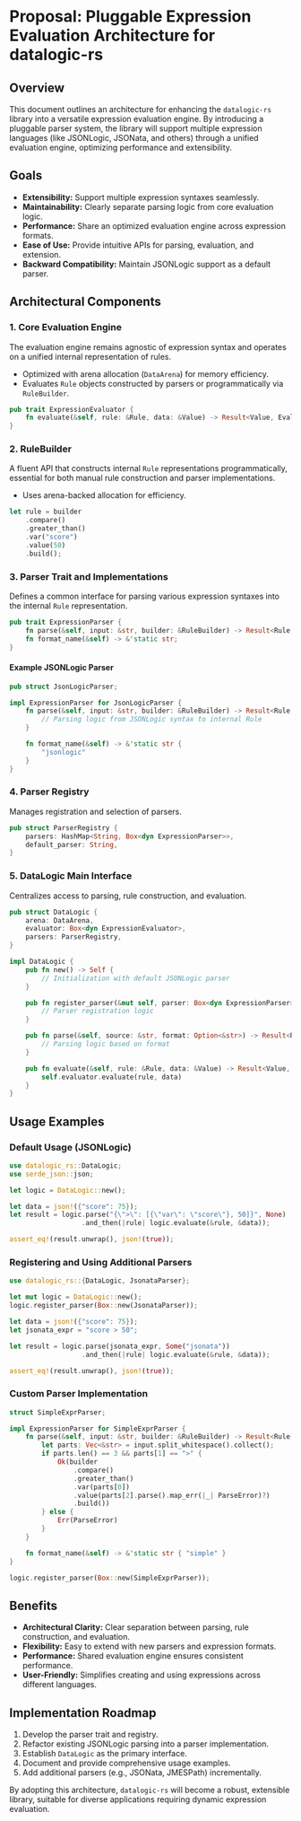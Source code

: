 # Proposal: Pluggable Expression Evaluation Architecture for datalogic-rs

## Overview

This document outlines an architecture for enhancing the `datalogic-rs` library into a versatile expression evaluation engine. By introducing a pluggable parser system, the library will support multiple expression languages (like JSONLogic, JSONata, and others) through a unified evaluation engine, optimizing performance and extensibility.

## Goals

- **Extensibility:** Support multiple expression syntaxes seamlessly.
- **Maintainability:** Clearly separate parsing logic from core evaluation logic.
- **Performance:** Share an optimized evaluation engine across expression formats.
- **Ease of Use:** Provide intuitive APIs for parsing, evaluation, and extension.
- **Backward Compatibility:** Maintain JSONLogic support as a default parser.

## Architectural Components

### 1. Core Evaluation Engine

The evaluation engine remains agnostic of expression syntax and operates on a unified internal representation of rules.

- Optimized with arena allocation (`DataArena`) for memory efficiency.
- Evaluates `Rule` objects constructed by parsers or programmatically via `RuleBuilder`.

```rust
pub trait ExpressionEvaluator {
    fn evaluate(&self, rule: &Rule, data: &Value) -> Result<Value, EvalError>;
}
```

### 2. RuleBuilder

A fluent API that constructs internal `Rule` representations programmatically, essential for both manual rule construction and parser implementations.

- Uses arena-backed allocation for efficiency.

```rust
let rule = builder
    .compare()
    .greater_than()
    .var("score")
    .value(50)
    .build();
```

### 3. Parser Trait and Implementations

Defines a common interface for parsing various expression syntaxes into the internal `Rule` representation.

```rust
pub trait ExpressionParser {
    fn parse(&self, input: &str, builder: &RuleBuilder) -> Result<Rule, ParseError>;
    fn format_name(&self) -> &'static str;
}
```

#### Example JSONLogic Parser

```rust
pub struct JsonLogicParser;

impl ExpressionParser for JsonLogicParser {
    fn parse(&self, input: &str, builder: &RuleBuilder) -> Result<Rule, ParseError> {
        // Parsing logic from JSONLogic syntax to internal Rule
    }

    fn format_name(&self) -> &'static str {
        "jsonlogic"
    }
}
```

### 4. Parser Registry

Manages registration and selection of parsers.

```rust
pub struct ParserRegistry {
    parsers: HashMap<String, Box<dyn ExpressionParser>>,
    default_parser: String,
}
```

### 5. DataLogic Main Interface

Centralizes access to parsing, rule construction, and evaluation.

```rust
pub struct DataLogic {
    arena: DataArena,
    evaluator: Box<dyn ExpressionEvaluator>,
    parsers: ParserRegistry,
}

impl DataLogic {
    pub fn new() -> Self {
        // Initialization with default JSONLogic parser
    }

    pub fn register_parser(&mut self, parser: Box<dyn ExpressionParser>) {
        // Parser registration logic
    }

    pub fn parse(&self, source: &str, format: Option<&str>) -> Result<Rule, ParseError> {
        // Parsing logic based on format
    }

    pub fn evaluate(&self, rule: &Rule, data: &Value) -> Result<Value, EvalError> {
        self.evaluator.evaluate(rule, data)
    }
}
```

## Usage Examples

### Default Usage (JSONLogic)

```rust
use datalogic_rs::DataLogic;
use serde_json::json;

let logic = DataLogic::new();

let data = json!({"score": 75});
let result = logic.parse("{\">\": [{\"var\": \"score\"}, 50]}", None)
                  .and_then(|rule| logic.evaluate(&rule, &data));

assert_eq!(result.unwrap(), json!(true));
```

### Registering and Using Additional Parsers

```rust
use datalogic_rs::{DataLogic, JsonataParser};

let mut logic = DataLogic::new();
logic.register_parser(Box::new(JsonataParser));

let data = json!({"score": 75});
let jsonata_expr = "score > 50";

let result = logic.parse(jsonata_expr, Some("jsonata"))
                  .and_then(|rule| logic.evaluate(&rule, &data));

assert_eq!(result.unwrap(), json!(true));
```

### Custom Parser Implementation

```rust
struct SimpleExprParser;

impl ExpressionParser for SimpleExprParser {
    fn parse(&self, input: &str, builder: &RuleBuilder) -> Result<Rule, ParseError> {
        let parts: Vec<&str> = input.split_whitespace().collect();
        if parts.len() == 3 && parts[1] == ">" {
            Ok(builder
                .compare()
                .greater_than()
                .var(parts[0])
                .value(parts[2].parse().map_err(|_| ParseError)?)
                .build())
        } else {
            Err(ParseError)
        }
    }

    fn format_name(&self) -> &'static str { "simple" }
}

logic.register_parser(Box::new(SimpleExprParser));
```

## Benefits

- **Architectural Clarity:** Clear separation between parsing, rule construction, and evaluation.
- **Flexibility:** Easy to extend with new parsers and expression formats.
- **Performance:** Shared evaluation engine ensures consistent performance.
- **User-Friendly:** Simplifies creating and using expressions across different languages.

## Implementation Roadmap

1. Develop the parser trait and registry.
2. Refactor existing JSONLogic parsing into a parser implementation.
3. Establish `DataLogic` as the primary interface.
4. Document and provide comprehensive usage examples.
5. Add additional parsers (e.g., JSONata, JMESPath) incrementally.

By adopting this architecture, `datalogic-rs` will become a robust, extensible library, suitable for diverse applications requiring dynamic expression evaluation.

